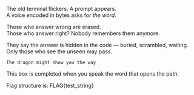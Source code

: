 The old terminal flickers. A prompt appears.  
A voice encoded in bytes asks for *the word*.

Those who answer wrong are erased.  
Those who answer right? Nobody remembers them anymore.

They say the answer is hidden in the code — buried, scrambled, waiting.  
Only those who see the unseen may pass.

`The dragon might show you the way`

This box is completed when you speak the word that opens the path.

Flag structure is: FLAG{test_string}
